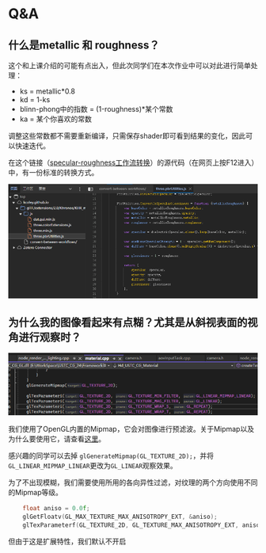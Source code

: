 # Q&A
## 什么是metallic 和 roughness？

这个和上课介绍的可能有点出入，但此次同学们在本次作业中可以对此进行简单处理：

- ks = metallic*0.8
- kd = 1-ks
- blinn-phong中的指数 = (1-roughness)*某个常数
- ka = 某个你喜欢的常数

调整这些常数都不需要重新编译，只需保存shader即可看到结果的变化，因此可以快速迭代。

在这个链接（[specular-roughness工作流转换](https://kcoley.github.io/glTF/extensions/2.0/Khronos/KHR_materials_pbrSpecularGlossiness/examples/convert-between-workflows/)）的源代码（在网页上按F12进入）中，有一份标准的转换方式。

![alt text](image-7.png)


## 为什么我的图像看起来有点糊？尤其是从斜视表面的视角进行观察时？
![alt text](image-6.png)

我们使用了OpenGL内置的Mipmap，它会对图像进行预滤波。关于Mipmap以及为什么要使用它，请查看[这里](https://learnopengl-cn.github.io/01%20Getting%20started/06%20Textures/)。

感兴趣的同学可以去掉 `glGenerateMipmap(GL_TEXTURE_2D);`，并将`GL_LINEAR_MIPMAP_LINEAR`更改为`GL_LINEAR`观察效果。

为了不出现模糊，我们需要使用所用的各向异性过滤，对纹理的两个方向使用不同的Mipmap等级。

```C++
    float aniso = 0.0f;
    glGetFloatv(GL_MAX_TEXTURE_MAX_ANISOTROPY_EXT, &aniso);
    glTexParameterf(GL_TEXTURE_2D, GL_TEXTURE_MAX_ANISOTROPY_EXT, aniso);
```

但由于这是扩展特性，我们默认不开启